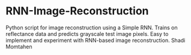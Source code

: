 # RNN-Image-Reconstruction
Python script for image reconstruction using a Simple RNN. Trains on reflectance data and predicts grayscale test image pixels. Easy to implement and experiment with RNN-based image reconstruction. Shadi Momtahen
